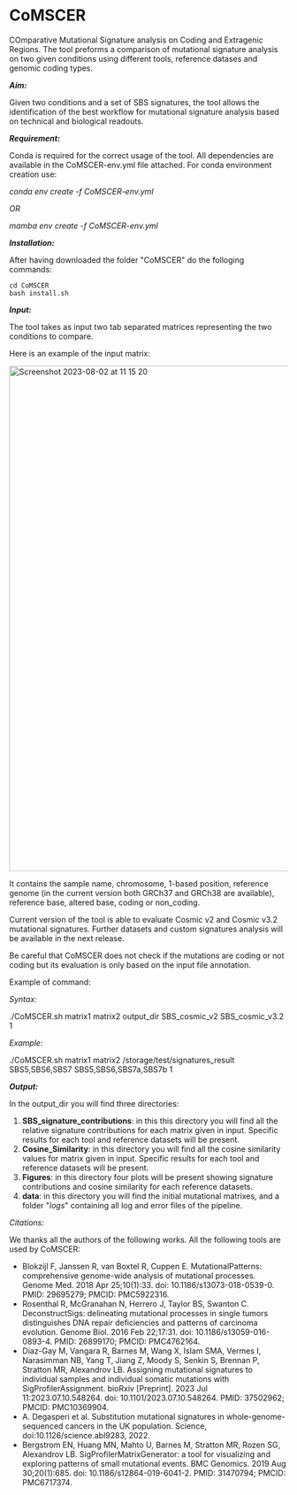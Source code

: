 # CoMSCER

COmparative Mutational Signature analysis on Coding and Extragenic Regions. The tool preforms a comparison of mutational signature analysis on two given conditions using different tools, reference datases and genomic coding types.

**_Aim:_**

Given two conditions and a set of SBS signatures, the tool allows the identification of the best workflow for mutational signature analysis based on technical and biological readouts.

_**Requirement:**_

Conda is required for the correct usage of the tool. All dependencies are available in the CoMSCER-env.yml file attached. For conda environment creation use:

_conda env create -f CoMSCER-env.yml_

_OR_

_mamba env create -f CoMSCER-env.yml_


**_Installation:_**

After having downloaded the folder "CoMSCER" do the folloging commands:

	cd CoMSCER
 	bash install.sh

  
**_Input:_**

The tool takes as input two tab separated matrices representing the two conditions to compare. 


Here is an example of the input matrix: 


<img width="914" alt="Screenshot 2023-08-02 at 11 15 20" src="https://github.com/pbattuello/CoMSCER/assets/108470251/d9ca3a6d-be34-422b-8de5-bcd04ef56452">



It contains the sample name, chromosome, 1-based position, reference genome (in the current version both GRCh37 and GRCh38 are available), reference base, altered base, coding or non_coding.

Current version of the tool is able to evaluate Cosmic v2 and Cosmic v3.2 mutational signatures. Further datasets and custom signatures analysis will be available in the next release. 

Be careful that CoMSCER does not check if the mutations are coding or not coding but its evaluation is only based on the input file annotation.

Example of command:

_Syntax:_

./CoMSCER.sh matrix1 matrix2 output_dir SBS_cosmic_v2 SBS_cosmic_v3.2 1

_Example:_

./CoMSCER.sh matrix1 matrix2 /storage/test/signatures_result SBS5,SBS6,SBS7 SBS5,SBS6,SBS7a,SBS7b 1

_**Output:**_

In the output_dir you will find three directories:
   1. **SBS_signature_contributions**: in this this directory you will find all the relative signature contributions for each matrix given in input. Specific results for each tool and reference datasets will be present.
   2. **Cosine_Similarity**: in this  directory you will find all the cosine similarity values for matrix given in input. Specific results for each tool and reference datasets will be present.
   3. **Figures**: in this directory four plots will be present showing signature contributions and cosine similarity for each reference datasets.
   4. **data**: in this directory you will find the initial mutational matrixes, and a folder "_logs_" containing all log and error files of the pipeline.


  _Citations:_

  We thanks all the authors of the following works. All the following tools are used by CoMSCER:

  - Blokzijl F, Janssen R, van Boxtel R, Cuppen E. MutationalPatterns: comprehensive genome-wide analysis of mutational processes. Genome Med. 2018 Apr 25;10(1):33. doi: 10.1186/s13073-018-0539-0. PMID: 29695279; PMCID: PMC5922316.
  - Rosenthal R, McGranahan N, Herrero J, Taylor BS, Swanton C. DeconstructSigs: delineating mutational processes in single tumors distinguishes DNA repair deficiencies and patterns of carcinoma evolution. Genome Biol. 2016 Feb 22;17:31. doi: 10.1186/s13059-016-0893-4. PMID: 26899170; PMCID: PMC4762164.
  - Díaz-Gay M, Vangara R, Barnes M, Wang X, Islam SMA, Vermes I, Narasimman NB, Yang T, Jiang Z, Moody S, Senkin S, Brennan P, Stratton MR, Alexandrov LB. Assigning mutational signatures to individual samples and individual somatic mutations with SigProfilerAssignment. bioRxiv [Preprint]. 2023 Jul 11:2023.07.10.548264. doi: 10.1101/2023.07.10.548264. PMID: 37502962; PMCID: PMC10369904.
  - A. Degasperi et al. Substitution mutational signatures in whole-genome-sequenced cancers in the UK population. Science, doi:10.1126/science.abl9283, 2022.
  - Bergstrom EN, Huang MN, Mahto U, Barnes M, Stratton MR, Rozen SG, Alexandrov LB. SigProfilerMatrixGenerator: a tool for visualizing and exploring patterns of small mutational events. BMC Genomics. 2019 Aug 30;20(1):685. doi: 10.1186/s12864-019-6041-2. PMID: 31470794; PMCID: PMC6717374.

  
	 


